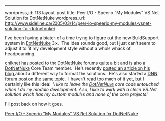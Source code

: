 --- 
wordpress_id: 113
layout: post
title: Peer I/O - Speerio &#8220;My Modules&#8221; VS.Net Solution for DotNetNuke
wordpress_url: http://www.sideline.ca/2005/03/14/peer-io-speerio-my-modules-vsnet-solution-for-dotnetnuke/

<p>I've been having a biatch of a time trying to figure out the new BuildSupport system in <a title="" href="http://www.dotnetnuke.com">DotNetNuke</a> 3.x.  The idea sounds good, but I just can't seem to adjust it to fit my development style without a whole whack of headpounding.</p>
<p><a href="http://asp.net/Forums/User/UserProfile.aspx'tabindex=1&amp;amp;UserName=cniknet">cniknet</a> has posted to the <a title="" href="http://www.dotnetnuke.com">DotNetNuke</a> forums quite a bit and is also a <a title="" href="http://www.dotnetnuke.com">DotNetNuke</a> Core Team member.  He's recently <a href="http://blogs.speerio.net/peerio/PermaLink,guid,97eed021-cef7-4f4b-873a-45c599687c16.aspx">posted an article on his blog </a>about a different way to format the solutions.  He's also started a <a href="http://asp.net/Forums/ShowPost.aspx'tabindex=1&amp;amp;PostID=839716">DNN forum post on the same topic</a>.  I haven't read too much of it yet, but I certainly like this idea:  '<em>I like to leave the <a title="" href="http://www.dotnetnuke.com">DotNetNuke</a> core code untouched when I do my module development. Also, I like to work with a clean VS.Net solution which has my custom modules and none of the core projects</em>.'</p>
<p>I'll post back on how it goes.</p>
<p><a href="http://blogs.speerio.net/peerio/PermaLink,guid,97eed021-cef7-4f4b-873a-45c599687c16.aspx">Peer I/O - Speerio "My Modules" VS.Net Solution for DotNetNuke</a></p>
<p><em></em></p>
